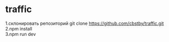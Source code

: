 # traffic  
1.склонировать репозиторий git clone https://github.com/cbstby/traffic.git  
2.npm install  
3.npm run dev
